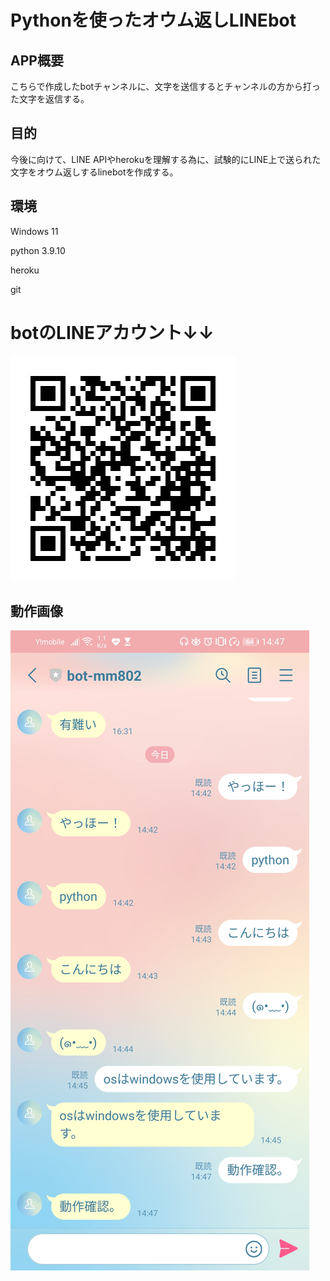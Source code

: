 # Pythonを使ったオウム返しLINEbot
## APP概要
こちらで作成したbotチャンネルに、文字を送信するとチャンネルの方から打った文字を返信する。
## 目的
今後に向けて、LINE APIやherokuを理解する為に、試験的にLINE上で送られた文字をオウム返しするlinebotを作成する。

## 環境
Windows 11

python 3.9.10

heroku

git



# botのLINEアカウント↓↓

![画像URL](image/199apzbi.png)

## 動作画像

![画像](./image/Screenshot_20220323_144720_jp.naver.line.android.jpg)
